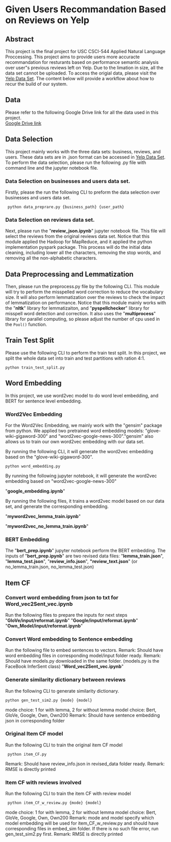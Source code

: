 # Given Users Recommandation Based on Reviews on Yelp

## Abstract
This project is the final project for USC CSCI-544 Applied Natural Language Proccessing. This project aims to provide 
users more accuracte recommandation for resturants based on performance semantic analysis over user"s previous reviews
left on Yelp. Due to the limation in size, all the data set cannot be uploaded. To access the origial data, please visit
the [Yelp Data Set](https://www.yelp.com/dataset). The content below will provide a workflow about how to recur the build
of our system.

## Data
Please refer to the following Google Drive link for all the data used in this project. <br>
[Google Drive link](https://drive.google.com/drive/folders/1CXQdXnkDwgQBnfxw2PqHGGriX9qVOiIO?usp=sharing)

## Data Selection
This project mainly works with the three data sets: business, reviews, and users. These data sets are in .json format 
can be accessed in 
[Yelp Data Set](https://www.yelp.com/dataset). To perform the data selection, please run the following .py file with 
command line and the jupyter notebook file.

### Data Selection on businesses and users data set.
Firstly, please the run the following CLI to preform the data selection over businesses and users data set.

```commandline
 python data_preprare.py {business_path} {user_path}
```

### Data Selection on reviews data set.

Next, please run the "**review_json.ipynb**" jupyter notebook file. This file will select the reviews from the original reviews 
data set. Notice that this module applied the Hadoop for MapReduce, and it applied the python implementation 
pyspark package. This process will do the initial data cleaning, including lower all the characters, removing the stop 
words, and removing all the non-alphabetic characters.

## Data Preprocessing and Lemmatization

Then, please run the preprocess.py file by the following CLI. This module will try to perform the misspelled word 
correction to reduce the vocabulary size. It will also perform lemmatization over the reviews to check the impact of 
lemmatization on performance. Notice that this module mainly works with the "**nltk**" library for lemmatizaiton, and
"**pyspellchecker**" library for misspell word detection and correction. It also uses the "**multiprocess**" library
for parallel computing, so please adjust the number of cpu used in the <code>Pool()</code> function.

## Train Test Split

Please use the following CLI to perform the train test split. In this project, we split the whole data set into train 
and test partitions with ration 4:1.

```commandline
python train_test_split.py
```

## Word Embedding
In this project, we use word2vec model to do word level embedding, and BERT for sentence level embedding.

### Word2Vec Embedding
For the Word2Vec Embedding, we mainly work with the "gensim" package from python. We applied two pretrained word embedding
models: "glove-wiki-gigaword-300" and "word2vec-google-news-300"."gensim" also allows us to train our own word2vec 
embedding with our data set.

By running the following CLI, it will generate the word2vec embedding based on the "glove-wiki-gigaword-300".
```commandline
python word_embedding.py
```

By running the following jupyter notebook, it will generate the word2vec embedding based on "word2vec-google-news-300"

"**google_embedding.ipynb**"

By running the following files, it trains a word2vec model based on our data set, and generate the corresponding embedding.

"**myword2vec_lemma_train.ipynb**"

"**myword2vec_no_lemma_train.ipynb**"

### BERT Embedding
The "**bert_prep.ipynb**" jupyter notebook perform the BERT embedding. The inputs of "**bert_prep.ipynb**" are two revised data files: "**lemma_train.json**", "**lemma_test.json**", "**review_info.json**", 
**"review_text.json**" (or no_lemma_train.json, no_lemma_test.json)

## Item CF

### Convert word embedding from json to txt for Word_vec2Sent_vec.ipynb
Run the following files to prepare the inputs for next steps
"**GloVe/input/reformat.ipynb**"
"**Google/input/reformat.ipynb**"
"**Own_Model/input/reformat.ipynb**"

### Convert Word embedding to Sentence embedding
Run the following file to embed sentences to vectors.
Remark: Should have word embedding files in corresponding model/input folder ready.
Remark: Should have models.py downloaded in the same folder. (models.py is the FaceBook InferSent class)
"**Word_vec2Sent_vec.ipynb**"

### Generate similarity dictionary between reviews
Run the following CLI to generate similarity dictionary.
```commandline
python gen_test_sim2.py {mode} {model}
```
mode choice: 1 for with lemma, 2 for without lemma
model choice: Bert, GloVe, Google, Own, Own200
Remark: Should have sentence embedding json in corresponding folder

### Original Item CF model
Run the following CLI to train the original item CF model
```commandline
 python item_CF.py
```
Remark: Should have review_info.json in revised_data folder ready.
Remark: RMSE is directly printed

### Item CF with reviews involved
Run the following CLI to train the item CF with review model
```commandline
 python item_CF_w_review.py {mode} {model}
```
mode choice: 1 for with lemma, 2 for without lemma
model choice: Bert, GloVe, Google, Own, Own200
Remark: mode and model specify which model embedding will be used for item_CF_w_review.py and should have corresponding files in embed_sim folder. If there is no such file error, run gen_test_sim2.py first.
Remark: RMSE is directly printed
